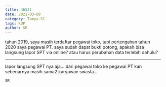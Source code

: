 ```yaml
---
title: 46521
date: 2021-03-08
category: Tanya-SC
tags: KUP
author: SR
---
```


tahun 2019, saya masih terdaftar pegawai toko, tapi pertengahan tahun 2020 saya pegawai PT. saya sudah dapat bukti potong, apakah bisa langsung lapor SPT via online? atau harus perubahan data terlebih dahulu?

---

lapor langsung SPT nya aja... dari pegawai toko ke pegawai PT kan sebenarnya masih sama2 karyawan swasta...

`SR`
